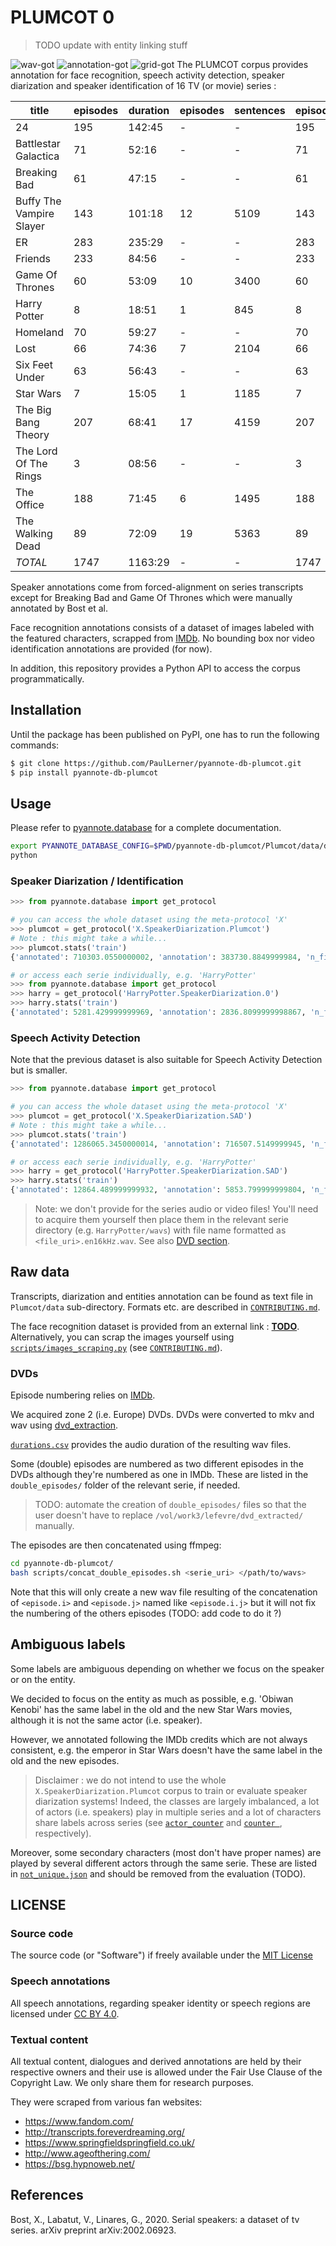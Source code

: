 # PLUMCOT 0

> TODO update with entity linking stuff

![wav-got](./wav-got.png)
![annotation-got](./annotation-got.png)
![grid-got](./grid-got.png)
The PLUMCOT corpus provides annotation for face recognition, speech activity detection, speaker diarization and speaker identification of 16 TV (or movie) series :

| title                    | episodes | duration | episodes | sentences | episodes | duration | episodes | duration |
|--------------------------|----------|----------|----------|-----------|----------|----------|----------|----------|
| 24                       | 195      | 142:45   | \-       | \-        | 195      | 36:17    | \-       | \-       |
| Battlestar Galactica     | 71       | 52:16    | \-       | \-        | 71       | 10:53    | 61       | 08:49    |
| Breaking Bad             | 61       | 47:15    | \-       | \-        | 61       | 17:06    | 61       | 17:06    |
| Buffy The Vampire Slayer | 143      | 101:18   | 12       | 5109      | 143      | 25:55    | 143      | 25:55    |
| ER                       | 283      | 235:29   | \-       | \-        | 283      | 63:06    | \-       | \-       |
| Friends                  | 233      | 84:56    | \-       | \-        | 233      | 28:04    | 233      | 28:04    |
| Game Of Thrones          | 60       | 53:09    | 10       | 3400      | 60       | 19:13    | 60       | 19:13    |
| Harry Potter             | 8        | 18:51    | 1        | 845       | 8        | 02:44    | 4        | 01:28    |
| Homeland                 | 70       | 59:27    | \-       | \-        | 70       | 12:24    | \-       | \-       |
| Lost                     | 66       | 74:36    | 7        | 2104      | 66       | 07:12    | 66       | 07:12    |
| Six Feet Under           | 63       | 56:43    | \-       | \-        | 63       | 15:11    | \-       | \-       |
| Star Wars                | 7        | 15:05    | 1        | 1185      | 7        | 02:13    | 7        | 02:13    |
| The Big Bang Theory      | 207      | 68:41    | 17       | 4159      | 207      | 25:23    | 207      | 25:23    |
| The Lord Of The Rings    | 3        | 08:56    | \-       | \-        | 3        | 00:47    | 3        | 00:47    |
| The Office               | 188      | 71:45    | 6        | 1495      | 188      | 30:15    | 188      | 30:15    |
| The Walking Dead         | 89       | 72:09    | 19       | 5363      | 89       | 08:32    | 25       | 02:46    |
| *TOTAL*                  | 1747     | 1163:29  | \-       | \-        | 1747     | 305:25   | 1058     | 169:19   |


Speaker annotations come from forced-alignment on series transcripts except for Breaking Bad and Game Of Thrones which were manually annotated by Bost et al.

Face recognition annotations consists of a dataset of images labeled with the featured characters, scrapped from [IMDb](https://www.imdb.com/). No bounding box nor video identification annotations are provided (for now).

In addition, this repository provides a Python API to access the corpus programmatically.

## Installation

Until the package has been published on PyPI, one has to run the following commands:

```bash
$ git clone https://github.com/PaulLerner/pyannote-db-plumcot.git
$ pip install pyannote-db-plumcot
```

## Usage

Please refer to [pyannote.database](https://github.com/pyannote/pyannote-database#custom-protocols) for a complete documentation.

```bash
export PYANNOTE_DATABASE_CONFIG=$PWD/pyannote-db-plumcot/Plumcot/data/database.yml
python
```

### Speaker Diarization / Identification

```python
>>> from pyannote.database import get_protocol

# you can access the whole dataset using the meta-protocol 'X'
>>> plumcot = get_protocol('X.SpeakerDiarization.Plumcot')
# Note : this might take a while...
>>> plumcot.stats('train')
{'annotated': 710303.0550000002, 'annotation': 383730.8849999984, 'n_files': 681, 'labels': {...}}

# or access each serie individually, e.g. 'HarryPotter'
>>> from pyannote.database import get_protocol
>>> harry = get_protocol('HarryPotter.SpeakerDiarization.0')
>>> harry.stats('train')
{'annotated': 5281.429999999969, 'annotation': 2836.8099999998867, 'n_files': 2, 'labels': {...}}

```

### Speech Activity Detection

Note that the previous dataset is also suitable for Speech Activity Detection but is smaller.

```python
>>> from pyannote.database import get_protocol

# you can access the whole dataset using the meta-protocol 'X'
>>> plumcot = get_protocol('X.SpeakerDiarization.SAD')
# Note : this might take a while...
>>> plumcot.stats('train')
{'annotated': 1286065.3450000014, 'annotation': 716507.5149999945, 'n_files': 1144, 'labels': {...}}

# or access each serie individually, e.g. 'HarryPotter'
>>> harry = get_protocol('HarryPotter.SpeakerDiarization.SAD')
>>> harry.stats('train')
{'annotated': 12864.489999999932, 'annotation': 5853.799999999804, 'n_files': 5, 'labels': {...}}
```
> Note: we don't provide for the series audio or video files! You'll need to acquire them yourself then place them in the relevant serie directory (e.g. `HarryPotter/wavs`) with file name formatted as `<file_uri>.en16kHz.wav`. See also [DVD section](#DVDs).


## Raw data

Transcripts, diarization and entities annotation can be found as text file in `Plumcot/data` sub-directory. Formats etc. are described in [`CONTRIBUTING.md`](CONTRIBUTING.md).

The face recognition dataset is provided from an external link : **[TODO](TODO)**. Alternatively, you can scrap the images yourself using [`scripts/images_scraping.py`](./scripts/image_scraping.py) (see [`CONTRIBUTING.md`](CONTRIBUTING.md)).

### DVDs

Episode numbering relies on [IMDb](https://www.imdb.com/).

We acquired zone 2 (i.e. Europe) DVDs. DVDs were converted to mkv and wav using [dvd_extraction](https://github.com/PaulLerner/dvd_extraction).

[`durations.csv`](Plumcot/data/durations.csv) provides the audio duration of the resulting wav files.

Some (double) episodes are numbered as two different episodes in the DVDs although they're numbered as one in IMDb. These are listed in the `double_episodes/` folder of the relevant serie, if needed.

> TODO: automate the creation of `double_episodes/` files so that the user doesn't have to replace `/vol/work3/lefevre/dvd_extracted/` manually.

The episodes are then concatenated using ffmpeg:
```bash
cd pyannote-db-plumcot/
bash scripts/concat_double_episodes.sh <serie_uri> </path/to/wavs>
```

Note that this will only create a new wav file resulting of the concatenation of `<episode.i>` and `<episode.j>` named like `<episode.i.j>` but it will not fix the numbering of the others episodes (TODO: add code to do it ?)

## Ambiguous labels

Some labels are ambiguous depending on whether we focus on the speaker or on the entity.

We decided to focus on the entity as much as possible, e.g. 'Obiwan Kenobi' has the same label in the old and the new Star Wars movies, although it is not the same actor (i.e. speaker).

However, we annotated following the IMDb credits which are not always consistent, e.g. the emperor in Star Wars doesn't have the same label in the old and the new episodes.

> Disclaimer : we do not intend to use the whole `X.SpeakerDiarization.Plumcot` corpus
> to train or evaluate speaker diarization systems! Indeed, the classes are largely
> imbalanced, a lot of actors (i.e. speakers) play in multiple series and a lot of
> characters share labels across series (see [`actor_counter`](Plumcot/data/actor_counter.json) and [`counter
>`](Plumcot/data/counter.json), respectively).

Moreover, some secondary characters (most don't have proper names) are played by several different actors through the same serie. These are listed in [`not_unique.json`](./Plumcot/data/TheOffice/not_unique.json) and should be removed from the evaluation (TODO).

## LICENSE

### Source code

The source code (or "Software") if freely available under the [MIT License](./LICENSE)

### Speech annotations

All speech annotations, regarding speaker identity or speech regions are licensed under [CC BY 4.0](https://creativecommons.org/licenses/by/4.0/).

### Textual content

All textual content, dialogues and derived annotations are held by their respective owners and their use is allowed under the Fair Use Clause of the Copyright Law.
We only share them for research purposes.

They were scraped from various fan websites:
- https://www.fandom.com/
- http://transcripts.foreverdreaming.org/
- https://www.springfieldspringfield.co.uk/
- http://www.ageofthering.com/
- https://bsg.hypnoweb.net/

## References

Bost, X., Labatut, V., Linares, G., 2020. Serial speakers: a dataset of tv series. arXiv preprint arXiv:2002.06923.
